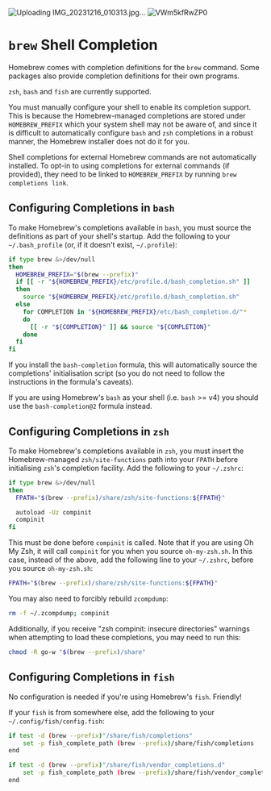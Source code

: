 ![Uploading IMG_20231216_010313.jpg…]()
![VWm5kfRwZP0](https://github.com/Homebrew/brew/assets/120563308/77f673ec-ac90-4685-b827-d6d668b23db2)
# `brew` Shell Completion

Homebrew comes with completion definitions for the `brew` command. Some packages also provide completion definitions for their own programs.

`zsh`, `bash` and `fish` are currently supported.

You must manually configure your shell to enable its completion support. This is because the Homebrew-managed completions are stored under `HOMEBREW_PREFIX` which your system shell may not be aware of, and since it is difficult to automatically configure `bash` and `zsh` completions in a robust manner, the Homebrew installer does not do it for you.

Shell completions for external Homebrew commands are not automatically installed. To opt-in to using completions for external commands (if provided), they need to be linked to `HOMEBREW_PREFIX` by running `brew completions link`.

## Configuring Completions in `bash`

To make Homebrew's completions available in `bash`, you must source the definitions as part of your shell's startup. Add the following to your `~/.bash_profile` (or, if it doesn't exist, `~/.profile`):

```sh
if type brew &>/dev/null
then
  HOMEBREW_PREFIX="$(brew --prefix)"
  if [[ -r "${HOMEBREW_PREFIX}/etc/profile.d/bash_completion.sh" ]]
  then
    source "${HOMEBREW_PREFIX}/etc/profile.d/bash_completion.sh"
  else
    for COMPLETION in "${HOMEBREW_PREFIX}/etc/bash_completion.d/"*
    do
      [[ -r "${COMPLETION}" ]] && source "${COMPLETION}"
    done
  fi
fi
```

If you install the `bash-completion` formula, this will automatically source the completions' initialisation script (so you do not need to follow the instructions in the formula's caveats).

If you are using Homebrew's `bash` as your shell (i.e. `bash` >= v4) you should use the `bash-completion@2` formula instead.

## Configuring Completions in `zsh`

To make Homebrew's completions available in `zsh`, you must insert the Homebrew-managed `zsh/site-functions` path into your `FPATH` before initialising `zsh`'s completion facility. Add the following to your `~/.zshrc`:

```sh
if type brew &>/dev/null
then
  FPATH="$(brew --prefix)/share/zsh/site-functions:${FPATH}"

  autoload -Uz compinit
  compinit
fi
```

This must be done before `compinit` is called. Note that if you are using Oh My Zsh, it will call `compinit` for you when you source `oh-my-zsh.sh`. In this case, instead of the above, add the following line to your `~/.zshrc`, before you source `oh-my-zsh.sh`:

```sh
FPATH="$(brew --prefix)/share/zsh/site-functions:${FPATH}"
```

You may also need to forcibly rebuild `zcompdump`:

```sh
rm -f ~/.zcompdump; compinit
```

Additionally, if you receive "zsh compinit: insecure directories" warnings when attempting to load these completions, you may need to run this:

```sh
chmod -R go-w "$(brew --prefix)/share"
```

## Configuring Completions in `fish`

No configuration is needed if you're using Homebrew's `fish`. Friendly!

If your `fish` is from somewhere else, add the following to your `~/.config/fish/config.fish`:

```sh
if test -d (brew --prefix)"/share/fish/completions"
    set -p fish_complete_path (brew --prefix)/share/fish/completions
end

if test -d (brew --prefix)"/share/fish/vendor_completions.d"
    set -p fish_complete_path (brew --prefix)/share/fish/vendor_completions.d
end
```
